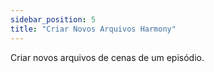 ```yaml
---  
sidebar_position: 5  
title: "Criar Novos Arquivos Harmony"  
---
```


Criar novos arquivos de cenas de um episódio.  
